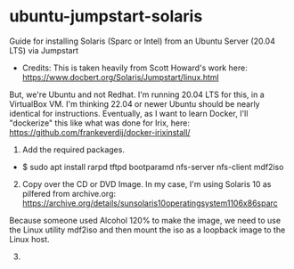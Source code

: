 # ubuntu-jumpstart-solaris
Guide for installing Solaris (Sparc or Intel) from an Ubuntu Server (20.04 LTS) via Jumpstart

* Credits:
This is taken heavily from Scott Howard's work here:
https://www.docbert.org/Solaris/Jumpstart/linux.html

But, we're Ubuntu and not Redhat. I'm running 20.04 LTS for this, in a VirtualBox VM. I'm thinking 22.04 or newer Ubuntu should be nearly identical for instructions. Eventually, as I want to learn Docker, I'll "dockerize" this like what was done for Irix, here: https://github.com/frankeverdij/docker-irixinstall/

1) Add the required packages.
* $ sudo apt install rarpd tftpd bootparamd nfs-server nfs-client mdf2iso

2) Copy over the CD or DVD Image. In my case, I'm using Solaris 10 as pilfered from archive.org:
https://archive.org/details/sunsolaris10operatingsystem1106x86sparc

Because someone used Alcohol 120% to make the image, we need to use the Linux utility mdf2iso and then mount the iso as a loopback image to the Linux host.

3) 
